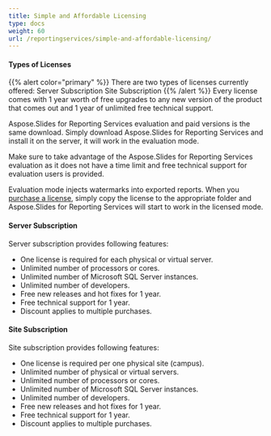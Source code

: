 ```yaml
---
title: Simple and Affordable Licensing
type: docs
weight: 60
url: /reportingservices/simple-and-affordable-licensing/
---
```


#### Types of Licenses 
{{% alert color="primary" %}} There are two types of licenses currently offered: Server Subscription Site Subscription {{% /alert %}}
Every license comes with 1 year worth of free upgrades to any new version of the product that comes out and 1 year of unlimited free technical support. 

Aspose.Slides for Reporting Services evaluation and paid versions is the same download. Simply download Aspose.Slides for Reporting Services and install it on the server, it will work in the evaluation mode. 


Make sure to take advantage of the Aspose.Slides for Reporting Services evaluation as it does not have a time limit and free technical support for evaluation users is provided. 


Evaluation mode injects watermarks into exported reports. When you [purchase a license](http://www.aspose.com/Purchase/Aspose.Slides.Reporting.Services/Default.aspx), simply copy the license to the appropriate folder and Aspose.Slides for Reporting Services will start to work in the licensed mode. 
#### **Server Subscription**
Server subscription provides following features:

- One license is required for each physical or virtual server.
- Unlimited number of processors or cores.
- Unlimited number of Microsoft SQL Server instances.
- Unlimited number of developers.
- Free new releases and hot fixes for 1 year.
- Free technical support for 1 year.
- Discount applies to multiple purchases.
#### **Site Subscription**
Site subscription provides following features:

- One license is required per one physical site (campus).
- Unlimited number of physical or virtual servers.
- Unlimited number of processors or cores.
- Unlimited number of Microsoft SQL Server instances.
- Unlimited number of developers.
- Free new releases and hot fixes for 1 year.
- Free technical support for 1 year.
- Discount applies to multiple purchases.
